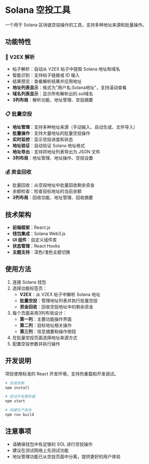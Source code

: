 # Solana 空投工具

一个用于 Solana 区块链空投操作的工具，支持多种地址来源和批量操作。

## 功能特性

### 🚀 V2EX 解析
- 帖子解析：自动从 V2EX 帖子中提取 Solana 地址和域名
- 智能识别：支持帖子链接或 ID 输入
- 结果预览：查看解析结果并应用地址
- **地址列表显示**：格式为"用户名:Solana地址"，支持滚动查看
- **域名列表显示**：显示所有解析出的.sol域名
- **3列布局**：解析功能、地址管理、空投摘要

### 📋 批量空投
- **地址管理**：支持多种地址来源（手动输入、自动生成、文件导入）
- **批量操作**：支持大量地址的批量空投操作
- **实时监控**：显示空投进度和状态
- **地址验证**：自动验证 Solana 地址格式
- **地址导出**：支持将地址列表导出为 JSON 文件
- **3列布局**：地址管理、地址操作、空投设置

### 💰 资金回收
- 批量回收：从空投地址中批量回收剩余资金
- 余额检查：检查目标地址的当前余额
- **3列布局**：回收功能、地址管理、回收摘要

## 技术架构

- **前端框架**：React.js
- **钱包集成**：Solana Web3.js
- **UI 组件**：自定义组件库
- **状态管理**：React Hooks
- **主题支持**：深色/浅色主题切换

## 使用方法

1. 连接 Solana 钱包
2. 选择功能标签页：
   - **V2EX**：从 V2EX 帖子中解析 Solana 地址
   - **批量空投**：管理地址列表并执行批量空投
   - **资金回收**：回收空投地址中的剩余资金
3. 每个页面采用3列布局设计：
   - **第一列**：主要功能操作界面
   - **第二列**：目标地址相关操作
   - **第三列**：信息摘要和操作按钮
4. 在批量空投页面选择地址来源方式
5. 配置空投参数并执行操作

## 开发说明

项目使用标准的 React 开发环境，支持热重载和开发调试。

```bash
# 安装依赖
npm install

# 启动开发服务器
npm start

# 构建生产版本
npm run build
```

## 注意事项

- 请确保钱包中有足够的 SOL 进行空投操作
- 建议在测试网络上先测试功能
- 地址管理功能已从空投页面中分离，提供更好的用户体验
